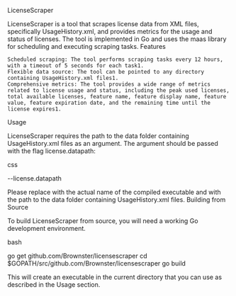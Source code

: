 LicenseScraper

LicenseScraper is a tool that scrapes license data from XML files, specifically UsageHistory.xml, and provides metrics for the usage and status of licenses. The tool is implemented in Go and uses the maas library for scheduling and executing scraping tasks.
Features

    Scheduled scraping: The tool performs scraping tasks every 12 hours, with a timeout of 5 seconds for each task​1​.
    Flexible data source: The tool can be pointed to any directory containing UsageHistory.xml files​1​.
    Comprehensive metrics: The tool provides a wide range of metrics related to license usage and status, including the peak used licenses, total available licenses, feature name, feature display name, feature value, feature expiration date, and the remaining time until the license expires​1​.

Usage

LicenseScraper requires the path to the data folder containing UsageHistory.xml files as an argument. The argument should be passed with the flag license.datapath:

css

<executable> --license.datapath <path to data folder>

Please replace <executable> with the actual name of the compiled executable and <path to data folder> with the path to the data folder containing UsageHistory.xml files.
Building from Source

To build LicenseScraper from source, you will need a working Go development environment.

bash

go get github.com/Brownster/licensescraper
cd $GOPATH/src/github.com/Brownster/licensescraper
go build

This will create an executable in the current directory that you can use as described in the Usage section.
